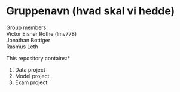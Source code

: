 # Gruppenavn (hvad skal vi hedde)

Group members:
\
Victor Eisner Rothe (lmv778)
\
Jonathan Bøttiger 
\
Rasmus Leth

This repository contains:*
1. Data project
2. Model project
3. Exam project
